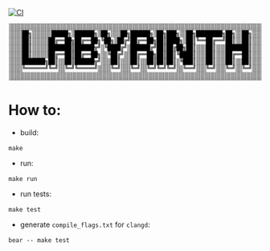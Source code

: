 [![CI](https://github.com/vladimir-popov/laby/actions/workflows/ci.yaml/badge.svg)](https://github.com/vladimir-popov/laby/actions/workflows/ci.yaml)

![logo](logo.png)


# How to:

 * build:

```
make
```

 * run:
```
make run
```

 * run tests:
```
make test
```

 * generate `compile_flags.txt` for `clangd`:
```
bear -- make test
```

